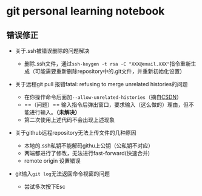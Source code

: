 # git personal learning notebook



## 错误修正

* 关于.ssh被错误删除的问题解决
  * 删除.ssh文件，通过`ssh-keygen -t rsa -C "XXX@email.XXX"`指令重新生成（可能需要重新删除repository中的.git文件，并重新初始化设置）
* 关于远程git pull 报错fatal: refusing to merge unrelated histories的问题
  * 在你操作命令后面加`--allow-unrelated-histories`（摘自[CSDN](https://blog.csdn.net/wd2014610/article/details/80854807)）
  * ==（问题）== 输入指令后弹出窗口，要求输入（这么做的）理由，但不能进行输入。**（未解决）**
  * 第二次使用上述代码不会出现上述现象
* 关于github远程repository无法上传文件的几种原因
  * 本地的.ssh私钥不能解码githu上公钥（公私钥不对应）
  * 两端都进行了修改，无法进行fast-forward(快速合并)
  * remote origin 设置错误

* git输入`git log`无法返回命令视窗的问题
  * 尝试多次按下Esc
